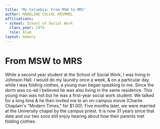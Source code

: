 ```yaml
---
title: 'My Columbia: From MSW to MRS'
author: MADELINE COLCOL KRIMMEL
affiliations:
- school: School of Social Work
  class_year: 1974
  role: Alum
layout: memory
---
```


# From MSW to MRS

While a second year student at the School of Social Work, I was living in Johnson Hall.  I would do my laundry once a week, & on a particular day while I was folding clothes, a young man began speaking to me.  Since the dorm was co-ed I believed he was also living in the same residence.  This young man was not but he was a first-year social work student.  We talked for a long time & he then invited me to an on-campus movie (Charlie Chaplain's  "Modern Times," for $1.00).  Five months later, we were married at the University chapel by the campus priest.  It is now 31 years since that date and our two sons still enjoy hearing about how their parents met folding clothes.

